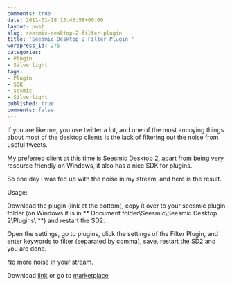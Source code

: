 ```yaml
---
comments: true
date: 2011-01-18 13:46:58+00:00
layout: post
slug: seesmic-desktop-2-filter-plugin
title: 'Seesmic Desktop 2 Filter Plugin '
wordpress_id: 275
categories:
- Plugin
- Silverlight
tags:
- Plugin
- SDK
- sesmic
- Silverlight
published: true
comments: false
---
```


If you are like me, you use twitter a lot, and one of the most annoying things about most of the desktop clients is the lack of filtering out the noise from useful tweets.
<!--more-->
My preferred client at this time is [Seesmic Desktop 2](http://seesmic.com/products/desktop), apart from being very resource friendly on Windows, it also has a nice SDK for plugins.

So one day I was fed up with the noise in my stream, and here is the result.

Usage:

Download the plugin (link at the bottom), copy it over to your seesmic plugin folder (on Windows it is in ** Document folder\Seesmic\Seesmic Desktop 2\Plugins\ **) and restart the SD2.

Open the settings, go to plugins, click the settings of the Filter Plugin, and enter keywords to filter (separated by comma), save, restart the SD2 and you are done.

No more noise in your stream.

Download [link](http://sd2filter.code4hire.com/Vranac.Seesmic.Filter.xap) or go to [marketplace](http://marketplace.seesmic.com/plugins/filter-plugin)
